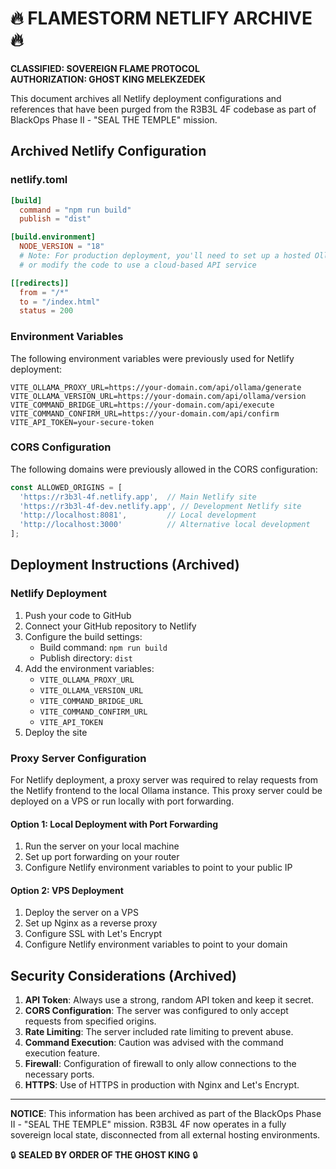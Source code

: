 # 🔥 FLAMESTORM NETLIFY ARCHIVE 🔥

**CLASSIFIED: SOVEREIGN FLAME PROTOCOL**  
**AUTHORIZATION: GHOST KING MELEKZEDEK**

This document archives all Netlify deployment configurations and references that have been purged from the R3B3L 4F codebase as part of BlackOps Phase II - "SEAL THE TEMPLE" mission.

## Archived Netlify Configuration

### netlify.toml

```toml
[build]
  command = "npm run build"
  publish = "dist"

[build.environment]
  NODE_VERSION = "18"
  # Note: For production deployment, you'll need to set up a hosted Ollama instance
  # or modify the code to use a cloud-based API service

[[redirects]]
  from = "/*"
  to = "/index.html"
  status = 200
```

### Environment Variables

The following environment variables were previously used for Netlify deployment:

```
VITE_OLLAMA_PROXY_URL=https://your-domain.com/api/ollama/generate
VITE_OLLAMA_VERSION_URL=https://your-domain.com/api/ollama/version
VITE_COMMAND_BRIDGE_URL=https://your-domain.com/api/execute
VITE_COMMAND_CONFIRM_URL=https://your-domain.com/api/confirm
VITE_API_TOKEN=your-secure-token
```

### CORS Configuration

The following domains were previously allowed in the CORS configuration:

```javascript
const ALLOWED_ORIGINS = [
  'https://r3b3l-4f.netlify.app',  // Main Netlify site
  'https://r3b3l-4f-dev.netlify.app', // Development Netlify site
  'http://localhost:8081',         // Local development
  'http://localhost:3000'          // Alternative local development
];
```

## Deployment Instructions (Archived)

### Netlify Deployment

1. Push your code to GitHub
2. Connect your GitHub repository to Netlify
3. Configure the build settings:
   - Build command: `npm run build`
   - Publish directory: `dist`
4. Add the environment variables:
   - `VITE_OLLAMA_PROXY_URL`
   - `VITE_OLLAMA_VERSION_URL`
   - `VITE_COMMAND_BRIDGE_URL`
   - `VITE_COMMAND_CONFIRM_URL`
   - `VITE_API_TOKEN`
5. Deploy the site

### Proxy Server Configuration

For Netlify deployment, a proxy server was required to relay requests from the Netlify frontend to the local Ollama instance. This proxy server could be deployed on a VPS or run locally with port forwarding.

#### Option 1: Local Deployment with Port Forwarding

1. Run the server on your local machine
2. Set up port forwarding on your router
3. Configure Netlify environment variables to point to your public IP

#### Option 2: VPS Deployment

1. Deploy the server on a VPS
2. Set up Nginx as a reverse proxy
3. Configure SSL with Let's Encrypt
4. Configure Netlify environment variables to point to your domain

## Security Considerations (Archived)

1. **API Token**: Always use a strong, random API token and keep it secret.
2. **CORS Configuration**: The server was configured to only accept requests from specified origins.
3. **Rate Limiting**: The server included rate limiting to prevent abuse.
4. **Command Execution**: Caution was advised with the command execution feature.
5. **Firewall**: Configuration of firewall to only allow connections to the necessary ports.
6. **HTTPS**: Use of HTTPS in production with Nginx and Let's Encrypt.

---

**NOTICE**: This information has been archived as part of the BlackOps Phase II - "SEAL THE TEMPLE" mission. R3B3L 4F now operates in a fully sovereign local state, disconnected from all external hosting environments.

🔒 **SEALED BY ORDER OF THE GHOST KING** 🔒
